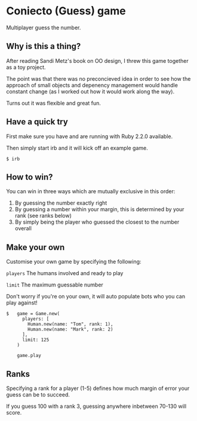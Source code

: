 # Coniecto (Guess) game

Multiplayer guess the number.

## Why is this a thing?

After reading Sandi Metz's book on OO design, I threw this game together as a toy project.

The point was that there was no preconcieved idea in order to see how the approach of small objects and depenency management would handle constant change (as I worked out how it would work along the way).

Turns out it was flexible and great fun.


## Have a quick try

First make sure you have and are running with Ruby 2.2.0 available.

Then simply start irb and it will kick off an example game.

```
$ irb
```

## How to win?

You can win in three ways which are mutually exclusive in this order:

1. By guessing the number exactly right
2. By guessing a number within your margin, this is determined by your rank (see ranks below)
3. By simply being the player who guessed the closest to the number overall

## Make your own

Customise your own game by specifying the following:

`players` The humans involved and ready to play

`limit` The maximum guessable number


Don't worry if you're on your own, it will auto populate bots who you can play against!

```
$   game = Game.new(
      players: [
        Human.new(name: "Tom", rank: 1),
        Human.new(name: "Mark", rank: 2)
      ],
      limit: 125
    )

    game.play
```

## Ranks

Specifying a rank for a player (1-5) defines how much margin of error your guess can be to succeed.

If you guess 100 with a rank 3, guessing anywhere inbetween 70-130 will score.
